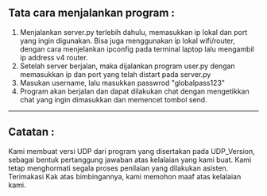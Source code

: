 ## Tata cara menjalankan program :
1. Menjalankan server.py terlebih dahulu, memasukkan ip lokal dan port yang ingin digunakan. Bisa juga menggunakan ip lokal wifi/router, dengan cara menjelankan ipconfig pada terminal laptop lalu mengambil ip address v4 router.
2. Setelah server berjalan, maka dijalankan program user.py dengan memasukkan ip dan port yang telah distart pada server.py
3. Masukan username, lalu masukkan passwrod "globalpass123"
4. Program akan berjalan dan dapat dilakukan chat dengan mengetikkan chat yang ingin dimasukkan dan memencet tombol send.

---
## Catatan :
Kami membuat versi UDP dari program yang disertakan pada UDP_Version, sebagai bentuk pertanggung jawaban atas kelalaian yang kami buat. Kami tetap menghormati segala proses penilaian yang dilakukan asisten. Terimakasi Kak atas bimbingannya, kami memohon maaf atas kelalaian kami. 
